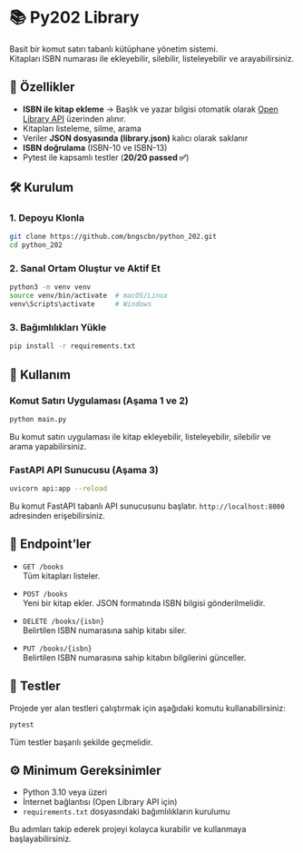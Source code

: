 # 📚 Py202 Library

Basit bir komut satırı tabanlı kütüphane yönetim sistemi.  
Kitapları ISBN numarası ile ekleyebilir, silebilir, listeleyebilir ve arayabilirsiniz.  

## 🚀 Özellikler
- **ISBN ile kitap ekleme** → Başlık ve yazar bilgisi otomatik olarak [Open Library API](https://openlibrary.org/dev/docs/api/books) üzerinden alınır.
- Kitapları listeleme, silme, arama
- Veriler **JSON dosyasında (library.json)** kalıcı olarak saklanır
- **ISBN doğrulama** (ISBN-10 ve ISBN-13)
- Pytest ile kapsamlı testler (**20/20 passed ✅**)

## 🛠 Kurulum

### 1. Depoyu Klonla
```bash
git clone https://github.com/bngscbn/python_202.git
cd python_202
```

### 2. Sanal Ortam Oluştur ve Aktif Et
```bash
python3 -m venv venv
source venv/bin/activate  # macOS/Linux
venv\Scripts\activate     # Windows
```

### 3. Bağımlılıkları Yükle
```bash
pip install -r requirements.txt
```

## 🚀 Kullanım

### Komut Satırı Uygulaması (Aşama 1 ve 2)
```bash
python main.py
```
Bu komut satırı uygulaması ile kitap ekleyebilir, listeleyebilir, silebilir ve arama yapabilirsiniz.

### FastAPI API Sunucusu (Aşama 3)
```bash
uvicorn api:app --reload
```
Bu komut FastAPI tabanlı API sunucusunu başlatır. `http://localhost:8000` adresinden erişebilirsiniz.

## 🔗 Endpoint’ler

- `GET /books`  
  Tüm kitapları listeler.

- `POST /books`  
  Yeni bir kitap ekler. JSON formatında ISBN bilgisi gönderilmelidir.

- `DELETE /books/{isbn}`  
  Belirtilen ISBN numarasına sahip kitabı siler.

- `PUT /books/{isbn}`  
  Belirtilen ISBN numarasına sahip kitabın bilgilerini günceller.

## 🧪 Testler

Projede yer alan testleri çalıştırmak için aşağıdaki komutu kullanabilirsiniz:
```bash
pytest
```
Tüm testler başarılı şekilde geçmelidir.

## ⚙ Minimum Gereksinimler

- Python 3.10 veya üzeri
- İnternet bağlantısı (Open Library API için)
- `requirements.txt` dosyasındaki bağımlılıkların kurulumu

Bu adımları takip ederek projeyi kolayca kurabilir ve kullanmaya başlayabilirsiniz.